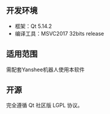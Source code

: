 ## 开发环境
- 框架：Qt 5.14.2
- 编译工具：MSVC2017 32bits release

## 适用范围
需配套Yanshee机器人使用本软件

## 开源
完全遵循 Qt 社区版 LGPL 协议。